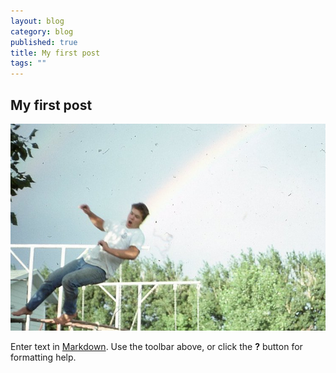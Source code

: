 ```yaml
---
layout: blog
category: blog
published: true
title: My first post
tags: ""
---
```


## My first post

![rainbow](/media/herb-rainbow-web.jpg)

Enter text in [Markdown](http://daringfireball.net/projects/markdown/). Use the toolbar above, or click the **?** button for formatting help.